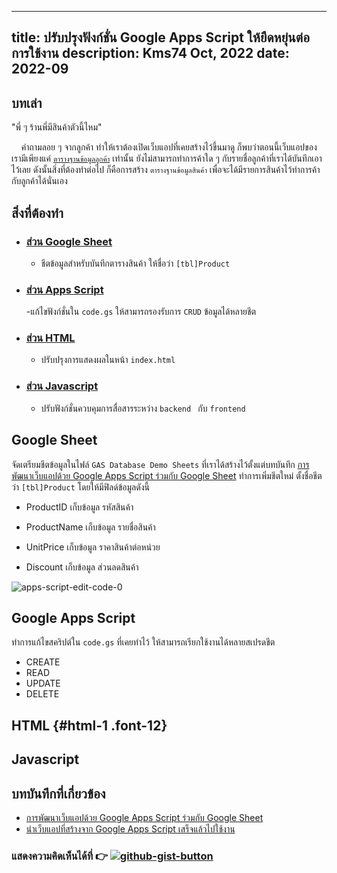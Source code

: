 <style>
    .font-25 {
        font-size: 2rem;
        color: red;
    }    
</style>
---
title: ปรับปรุงฟังก์ชั่น Google Apps Script ให้ยืดหยุ่นต่อการใช้งาน
description: Kms74 Oct, 2022
date: 2022-09
---

## <a name="head-intro"></a>บทเล่า

"พี่ ๆ ร้านพี่มีสินค้าตัวนี้ไหม" 

&nbsp;&nbsp;&nbsp;&nbsp;คำถามลอย ๆ จากลูกค้า ทำให้เราต้องเปิดเว็บแอปที่เคยสร้างไว้ขึ้นมาดู ก็พบว่าตอนนี้เว็บแอปของเรามีเพียงแค่ [`ตารางฐานข้อมูลลูกค้า`](deploy-web-app.md) เท่านั้น ยังไม่สามารถทำการค้าใด ๆ กับรายชื่อลูกค้าที่เราได้บันทึกเอาไว้เลย ดังนั้นสิ่งที่ต้องทำต่อไป ก็คือการสร้าง `ตารางฐานข้อมูลสินค้า` เพื่อจะได้มีรายการสินค้าไว้ทำการค้ากับลูกค้าได้นั่นเอง

## สิ่งที่ต้องทำ

- ### [ส่วน Google Sheet](#google-sheet)
    
    - ชีตข้อมูลสำหรับบันทึกตารางสินค้า ให้ชื่อว่า `[tbl]Product`

- ### [ส่วน Apps Script](#google-apps-script)
    
    -แก้ไขฟังก์ชั่นใน `code.gs` ให้สามารถรองรับการ `CRUD` ข้อมูลได้หลายชีต

- ### [ส่วน HTML](#html)
    
    - ปรับปรุงการแสดงผลในหน้า `index.html`

- ### [ส่วน Javascript](#javascript)
    
    - ปรับฟังก์ชั่นควบคุมการสื่อสารระหว่าง `backend ` กับ `frontend`

## Google Sheet

จัดเตรียมชีตข้อมูลในไฟล์ `GAS Database Demo Sheets` ที่เราได้สร้างไว้ตั้งแต่บทบันทึก [การพัฒนาเว็บแอปด้วย Google Apps Script ร่วมกับ Google Sheet](google-apps-script-google-sheet.md) ทำการเพิ่มชีตใหม่ ตั้งชื่อชีตว่า `[tbl]Product` โดยให้มีฟิลด์ข้อมูลดังนี้

- ProductID เก็บข้อมูล รหัสสินค้า

- ProductName เก็บข้อมูล รายชื่อสินค้า 

- UnitPrice เก็บข้อมูล ราคาสินค้าต่อหน่วย 

- Discount เก็บข้อมูล ส่วนลดสินค้า

![apps-script-edit-code-0](https://user-images.githubusercontent.com/52767363/192676983-03a21a49-eee6-472f-b0ec-cad3527752b6.png)

## Google Apps Script

ทำการแก้ไขสคริปต์ใน `code.gs` ที่เคยทำไว้ ให้สามารถเรียกใช้งานได้หลายสเปรดชีต

* CREATE
* READ
* UPDATE
* DELETE

## HTML {#html-1 .font-12}

## Javascript

## บทบันทึกที่เกี่ยวข้อง
 * [การพัฒนาเว็บแอปด้วย Google Apps Script ร่วมกับ Google Sheet](google-apps-script-google-sheet.md) 
 * [นำเว็บแอปที่สร้างจาก Google Apps Script เสร็จแล้วไปใช้งาน](deploy-web-app.md)

### แสดงความคิดเห็นได้ที่ :point_right: [![github-gist-button](https://user-images.githubusercontent.com/52767363/191145099-9f4a51a2-35cc-495f-82e1-284d769a9052.png)](https://gist.github.com/Komsan74/c92f0d19f98aaba9982a3c2a4bcce265)
